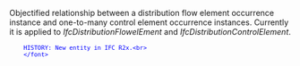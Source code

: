 ﻿Objectified relationship between a distribution flow element occurrence instance and one-to-many control element occurrence instances. Currently it is applied to _IfcDistributionFlowelEment_ and _IfcDistributionControlElement_.

> <font color="#0000ff" size="-1">
    	HISTORY: New entity in IFC R2x.<br>
    	</font>
